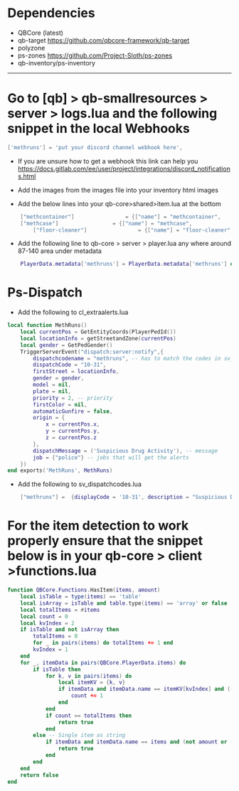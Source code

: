 # Dependencies
- QBCore (latest)
- qb-target https://github.com/qbcore-framework/qb-target
- polyzone
- ps-zones https://github.com/Project-Sloth/ps-zones
- qb-inventory/ps-inventory

------------------------------------------------------------------------------------

# Go to [qb] > qb-smallresources > server > logs.lua and  the following snippet in the local Webhooks

```lua
['methruns'] = 'put your discord channel webhook here',
```

* If you are unsure how to get a webhook this link can help you https://docs.gitlab.com/ee/user/project/integrations/discord_notifications.html

* Add the images from the images file into your inventory html images
* Add the below lines into your qb-core>shared>item.lua at the bottom
```lua
	["methcontainer"] 			     = {["name"] = "methcontainer",				    ["label"] = "Meth Container",			   	["weight"] = 9500,    	["type"] = "item",		["image"] = "methcontainer.png",         ["unique"] = false,		["useable"] = false,	    ["shouldClose"] = true,    ["combinable"] = nil,   ["description"] = "Container full of white powder"},
	["methcase"] 			     = {["name"] = "methcase",				    ["label"] = "Shiny Case",			   	["weight"] = 4500,    	["type"] = "item",		["image"] = "securitycase.png",         ["unique"] = true,		["useable"] = true,	    ["shouldClose"] = true,    ["combinable"] = nil,   ["description"] = "Briefcase full of money"},
    	["floor-cleaner"] 			     = {["name"] = "floor-cleaner",				    ["label"] = "Floor Cleaner",			["weight"] = 1000,    	["type"] = "item",		["image"] = "floorcleaner.png",         	["unique"] = false,		["useable"] = false,	    ["shouldClose"] = true,    ["combinable"] = nil,   ["description"] = "",								["created"] = nil, 		["decay"] = 0.0	},

```

* Add the following line to qb-core > server > player.lua any where around 87-140 area under metadata
```lua
    PlayerData.metadata['methruns'] = PlayerData.metadata['methruns'] or 0
```


# Ps-Dispatch

* Add the following to cl_extraalerts.lua
```lua
local function MethRuns()
    local currentPos = GetEntityCoords(PlayerPedId())
    local locationInfo = getStreetandZone(currentPos)
    local gender = GetPedGender()
    TriggerServerEvent("dispatch:server:notify",{
        dispatchcodename = "methruns", -- has to match the codes in sv_dispatchcodes.lua so that it generates the right blip
        dispatchCode = "10-31",
        firstStreet = locationInfo,
        gender = gender,
        model = nil,
        plate = nil,
        priority = 2, -- priority
        firstColor = nil,
        automaticGunfire = false,
        origin = {
            x = currentPos.x,
            y = currentPos.y,
            z = currentPos.z
        },
        dispatchMessage = ('Suspicious Drug Activity'), -- message
        job = {"police"} -- jobs that will get the alerts
    })
end exports('MethRuns', MethRuns)
```

* Add the following to sv_dispatchcodes.lua
```lua
	["methruns"] =  {displayCode = '10-31', description = "Suspicious Drug Activity", radius = 0, recipientList = {'police'}, blipSprite = 514, blipColour = 43, blipScale = 1.5, blipLength = 2, sound = "robberysound", offset = "false"},
```

# For the item detection to work properly ensure that the snippet below is in your qb-core > client >functions.lua

```lua
function QBCore.Functions.HasItem(items, amount)
    local isTable = type(items) == 'table'
	local isArray = isTable and table.type(items) == 'array' or false
	local totalItems = #items
    local count = 0
    local kvIndex = 2
	if isTable and not isArray then
        totalItems = 0
        for _ in pairs(items) do totalItems += 1 end
        kvIndex = 1
    end
    for _, itemData in pairs(QBCore.PlayerData.items) do
        if isTable then
            for k, v in pairs(items) do
                local itemKV = {k, v}
                if itemData and itemData.name == itemKV[kvIndex] and ((not amount and not isArray and itemData.amount >= v) or (isArray and amount and itemData.amount >= amount) or (not amount and isArray)) then
                    count += 1
                end
            end
            if count == totalItems then
                return true
            end
        else -- Single item as string
            if itemData and itemData.name == items and (not amount or (amount and itemData.amount >= amount)) then
                return true
            end
        end
    end
    return false
end
```
